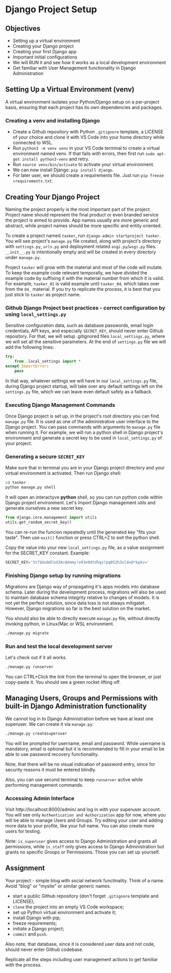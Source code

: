 # Django Project Setup

## Objectives

* Setting up a virtual environment
* Creating your Django project
* Creating your first Django app
* Important initial configurations
* We will RUN it and see how it works as a local development environment
* Get familiar with User Management functionality in Django Administration

## Setting Up a Virtual Environment (venv)

A virtual environment isolates your Python/Django setup on a per-project basis, ensuring that each project has its own dependencies and packages.

### Creating a venv and installing Django

* Create a Github repository with Python `.gitignore` template, a LICENSE of your choice and clone it with VS Code into your home directory while connected to WSL.
* Run `python3 -m venv venv` in your VS Code terminal to create a virtual environment named venv. If that fails with errors, then first run `sudo apt-get install python3-venv` and retry. 
* Run `source venv/bin/activate` to activate your virtual environment.
* We can now install Django: `pip install django`.
* For later user, we should create a requirements file. Just run `pip freeze >requirements.txt`.

## Creating Your Django Project

Naming the project properly is the most important part of the project. Project name should represent the final product or even branded service the project is aimed to provide. App names usually are more generic and abstract, while project names should be more specific and entity oriented.

To create a project named `tasker`, run `django-admin startproject tasker`. You will see project's `manage.py` file created, along with project's directory with `settings.py`, `urls.py` and deployment related `asgi.py`/`wsgi.py` files. `__init__.py` is intentionally empty and will be created in every directory under `manage.py`.

Project `tasker` will grow with the material and most of the code will mutate. To keep the example code relevant temporally, we have divided the example code by suffixing it with the material number from which it is valid. For example, `tasker_01` is valid example until `tasker_04`, which takes over from the `04_` material. If you try to replicate the process, it is best that you just stick to `tasker` as project name.

### Github Django Project best practices - correct configuration by using `local_settings.py`

Sensitive configuration data, such as database passwords, email login credentials, API keys, and especially `SECRET_KEY`, should never enter Github repository. For that, we will setup .gitignored files `local_settings.py`, where we will set all the sensitive parameters. At the end of `settings.py` file we will add the following lines:

```Python
try:
    from .local_settings import *
except ImportError:
    pass
```

In that way, whatever settings we will have in our `local_settings.py` file, during Django project startup, will take over any default settings left on the `settings.py` file, which we can leave even default safely as a fallback.

### Executing Django Management Commands

Once Django project is set up, in the project's root directory you can find `manage.py` file. It is used as one of the administrative user interface to the Django project. You can pass commands with arguments to `manage.py` file when running it. For example, we will run a python shell in Django project's environment and generate a secret key to be used in `local_settings.py` of your project.

### Generating a secure `SECRET_KEY`

Make sure that in terminal you are in your Django project directory and your virtual environment is activated. Then run Django shell:

```bash
cd tasker
python manage.py shell
```

It will open an interactyve __python__ shell, so you can run python code within Django project environment. Let's import Django management utils and generate ourselves a new secret key.

```Python
from django.core.management import utils
utils.get_random_secret_key()
```

You can re-run the funcion repeatedly until the generated key "fits your taste". Then use `exit()` function or press CTRL+Z to exit the python shell.

Copy the value into your new `local_settings.py` file, as a value assignment for the SECRET_KEY constant. Example:
```Python
SECRET_KEY='5t7$Go0dCod3Ac@demy!o93e9dtd%qx!pq052h3xld=@*kpkv='
```

### Finishing Django setup by running migrations

Migrations are Django way of propagating it's apps models into database schema. Later during the development process, migrations will also be used to maintain database schema integrity relative to changes of models. It is not yet the perfect solution, since data loss is not always mitigatet. However, Django migrations so far is the best solution on the market.

You should also be able to directly execute `manage.py` file, without directly invoking python, in Linux/Mac or WSL environment.

```Bash
./manage.py migrate
```

### Run and test the local development server

Let's check out if it all works.

```Bash
./manage.py runserver
```

You can CTRL+Click the link from the terminal to open the browser, or just copy-paste it. You should see a green rocket lifting off.

## Managing Users, Groups and Permissions with built-in Django Administration functionality

We cannot log in to Django Administration before we have at least one superuser. We can create it via `manage.py`:

```Bash
./manage.py createsuperuser
```

You will be prompted for username, email and password. While username is mandatory, email is optional but it is recommended to fill in your email to be able to use password recovery functionality. 

Note, that there will be no visual indication of password entry, since for security reasons it must be entered blindly.

Also, you can use second terminal to keep `runserver` active while performing management commands.

### Accessing Admin Interface

Visit http://localhost:8000/admin/ and log in with your superuser account. You will see only `Authentication and Authorization` app for now, where you will be able to manage Users and Groups. Try editing your user and adding more data to your profile, like your full name. You can also create more users for testing.

Note: `is_superuser` gives access to Django Administration and grants all permissions, while `is_staff` only gives access to Django Administration but grants no specific Groups or Permissions. Those you can set up yourself.

## Assignment

Your project - simple blog with social network functinality. Think of a name. Avoid "blog" or "mysite" or similar generic names. 

* start a public Github repository (don't forget `.gitignore` template and LICENSE); 
* `clone` the project into an empty VS Code workspace; 
* set up Python virtual environment and activate it;
* install Django with pip;
* freeze requirements;
* initiate a Django project;
* `commit` and `push`. 

Also note, that database, since it is considered user data and not code, should never enter Github codebase. 

Replicate all the steps including user management actions to get familiar with the process.
